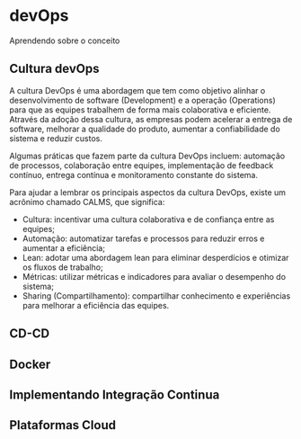 # devOps
Aprendendo sobre o conceito 

## Cultura devOps
  A cultura DevOps é uma abordagem que tem como objetivo alinhar o desenvolvimento de software (Development) e a operação (Operations) para que as equipes trabalhem de forma mais colaborativa e eficiente. Através da adoção dessa cultura, as empresas podem acelerar a entrega de software, melhorar a qualidade do produto, aumentar a confiabilidade do sistema e reduzir custos.

Algumas práticas que fazem parte da cultura DevOps incluem: automação de processos, colaboração entre equipes, implementação de feedback contínuo, entrega contínua e monitoramento constante do sistema.

Para ajudar a lembrar os principais aspectos da cultura DevOps, existe um acrônimo chamado CALMS, que significa:

* Cultura: incentivar uma cultura colaborativa e de confiança entre as equipes;
* Automação: automatizar tarefas e processos para reduzir erros e aumentar a eficiência;
* Lean: adotar uma abordagem lean para eliminar desperdícios e otimizar os fluxos de trabalho;
* Métricas: utilizar métricas e indicadores para avaliar o desempenho do sistema;
* Sharing (Compartilhamento): compartilhar conhecimento e experiências para melhorar a eficiência das equipes.
  


## CD-CD
## Docker
## Implementando Integração Continua
## Plataformas Cloud

